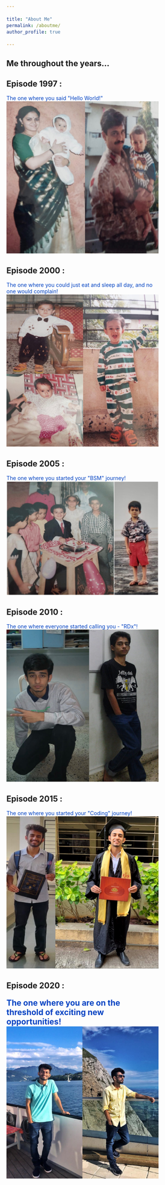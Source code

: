 ```yaml
---

title: "About Me"
permalink: /aboutme/
author_profile: true

---
```



<html>
<head>
<meta name="viewport" content="width=device-width, initial-scale=1.0">
<style>
* {
  box-sizing: border-box;
}

body {
  background-color: white;
  font-family: Helvetica, sans-serif;

}

/* The actual timeline (the vertical ruler) */
.timeline {
  position: relative;
  max-width: 1200px;
  margin: 0 auto;
}

/* The actual timeline (the vertical ruler) */
.timeline::after {
  content: '';
  position: absolute;
  width: 4px;
  background-color: #6D7B8D;
  top: 0;
  bottom: 0;
  left: 50%;
  margin-left: -3px;
}

/* Container around content */
.container {
  padding: 4px 20px;
  position: relative;
  background-color: #F0FFFF;
  border: 1px solid #6F4E37;
  width: 50%;
}


/* Place the container to the left */
.left {
  left: 0;
}

/* Place the container to the right */
.right {
  left: 50%;
}




/* The actual content */
.content {
  padding: 10px 15px;
  background-color: #F0FFFF;
  position: relative;
  border-radius: 6px;
}

/* Media queries - Responsive timeline on screens less than 600px wide */
@media screen and (max-width: 600px) {
  /* Place the timelime to the left */
  .timeline::after {
  left: 31px;
  }
  
  /* Full-width containers */
  .container {
  width: 100%;
  padding-left: 70px;
  padding-right: 25px;
  }


  
  /* Make all right containers behave like the left ones */
  .right {
  left: 0%;
  }
}
</style>
</head>
<body>

 <h2>Me throughout the years...</h2>
 
<div class="timeline">
  <div class="container left">
    <div class="content">
      <h2> Episode 1997 :</h2>
        <p style="color:#0041C2">The one where you said "Hello World!"
          <img src="/images/2.JPG">
        </p>
    </div>
  </div>
  <div class="container right">
    <div class="content">
      <h2> Episode 2000 : </h2>
       <p style="color:#0041C2">The one where you could just eat and sleep all day, and no one would complain!
         <img src="/images/3.JPEG">  
        </p>
    </div>
  </div>
  <div class="container left">
    <div class="content">
      <h2>Episode 2005 :</h2>
       <p style="color:#0041C2">The one where you started your "BSM" journey!
        <img src="/images/5.JPG">
      </p>
    </div>
  </div>
  <div class="container right">
    <div class="content">
      <h2>Episode 2010 :</h2>
        <p style="color:#0041C2">The one where everyone started calling you - "RDx"! 
        <img src="/images/6.JPG">
      </p>
    </div>
  </div>
  <div class="container left">
    <div class="content">
      <h2>Episode 2015 :</h2>
       <p style="color:#0041C2">The one where you started your "Coding" journey! 
        <img src="/images/1.JPEG">
      </p>
    </div>
  </div>
  <div class="container right">
    <div class="content">
      <h2>Episode 2020 :</h>
       <p style="color:#0041C2">The one where you are on the threshold of exciting new opportunities! 
         <img src="/images/4.JPG">
      </p>   
    </div>
  </div>
</div>

</body>
</html>
  


 
 

 


  

     



